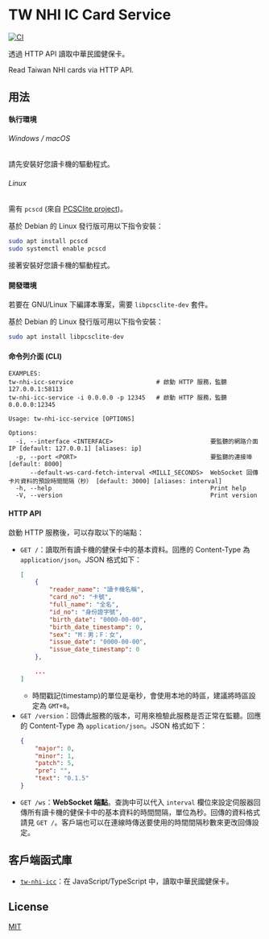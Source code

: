 TW NHI IC Card Service
===============

[![CI](https://github.com/magiclen/tw-nhi-icc-service/actions/workflows/ci.yml/badge.svg)](https://github.com/magiclen/tw-nhi-icc-service/actions/workflows/ci.yml)

透過 HTTP API 讀取中華民國健保卡。

Read Taiwan NHI cards via HTTP API.

## 用法

#### 執行環境

###### Windows / macOS

請先安裝好您讀卡機的驅動程式。

###### Linux

需有 `pcscd` (來自 [PCSClite project](https://pcsclite.apdu.fr/))。

基於 Debian 的 Linux 發行版可用以下指令安裝：

```bash
sudo apt install pcscd
sudo systemctl enable pcscd
```

接著安裝好您讀卡機的驅動程式。

#### 開發環境

若要在 GNU/Linux 下編譯本專案，需要 `libpcsclite-dev` 套件。

基於 Debian 的 Linux 發行版可用以下指令安裝：

```bash
sudo apt install libpcsclite-dev
```

#### 命令列介面 (CLI)

```text
EXAMPLES:
tw-nhi-icc-service                       # 啟動 HTTP 服務，監聽 127.0.0.1:58113
tw-nhi-icc-service -i 0.0.0.0 -p 12345   # 啟動 HTTP 服務，監聽 0.0.0.0:12345

Usage: tw-nhi-icc-service [OPTIONS]

Options:
  -i, --interface <INTERFACE>                           要監聽的網路介面 IP [default: 127.0.0.1] [aliases: ip]
  -p, --port <PORT>                                     要監聽的連接埠 [default: 8000]
      --default-ws-card-fetch-interval <MILLI_SECONDS>  WebSocket 回傳卡片資料的預設時間間隔（秒） [default: 3000] [aliases: interval]
  -h, --help                                            Print help
  -V, --version                                         Print version
```

#### HTTP API

啟動 HTTP 服務後，可以存取以下的端點：

* `GET /`：讀取所有讀卡機的健保卡中的基本資料。回應的 Content-Type 為 `application/json`。JSON 格式如下：
    ```json
    [
        {
            "reader_name": "讀卡機名稱",
            "card_no": "卡號",
            "full_name": "全名",
            "id_no": "身份證字號",
            "birth_date": "0000-00-00",
            "birth_date_timestamp": 0,
            "sex": "M：男；F：女",
            "issue_date": "0000-00-00",
            "issue_date_timestamp": 0
        },
  
        ...
    ]
    ```
    * 時間戳記(timestamp)的單位是毫秒，會使用本地的時區，建議將時區設定為 `GMT+8`。
* `GET /version`：回傳此服務的版本，可用來檢驗此服務是否正常在監聽。回應的 Content-Type 為 `application/json`。JSON 格式如下：
    ```json
    {
        "major": 0,
        "minor": 1,
        "patch": 5,
        "pre": "",
        "text": "0.1.5"
    }
    ```
* `GET /ws`：**WebSocket 端點**。查詢中可以代入 `interval` 欄位來設定伺服器回傳所有讀卡機的健保卡中的基本資料的時間間隔，單位為秒。回傳的資料格式請見 `GET /`。客戶端也可以在連線時傳送要使用的時間間隔秒數來更改回傳設定。

## 客戶端函式庫

* [`tw-nhi-icc`](https://github.com/magiclen/tw-nhi-icc)：在 JavaScript/TypeScript 中，讀取中華民國健保卡。

## License

[MIT](LICENSE)